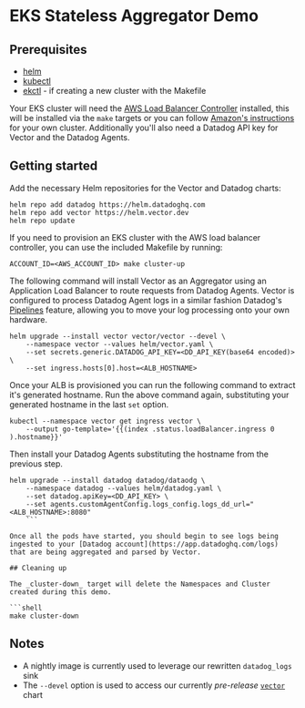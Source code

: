 # EKS Stateless Aggregator Demo

## Prerequisites

- [helm](https://helm.sh/docs/intro/install/)
- [kubectl](https://kubernetes.io/docs/tasks/tools/)
- [ekctl](https://eksctl.io/introduction/#installation) - if creating a new cluster with the Makefile

Your EKS cluster will need the [AWS Load Balancer Controller](https://github.com/kubernetes-sigs/aws-load-balancer-controller) installed, this will be installed via the `make` targets or you
can follow [Amazon's instructions](https://docs.aws.amazon.com/eks/latest/userguide/aws-load-balancer-controller.html) for your own cluster. Additionally you'll also need a Datadog API key for Vector and the Datadog Agents.

## Getting started

Add the necessary Helm repositories for the Vector and Datadog charts:

```shell
helm repo add datadog https://helm.datadoghq.com
helm repo add vector https://helm.vector.dev
helm repo update
```

If you need to provision an EKS cluster with the AWS load balancer controller, you can use the included Makefile by running:

```shell
ACCOUNT_ID=<AWS_ACCOUNT_ID> make cluster-up
```

The following command will install Vector as an Aggregator using an Application Load Balancer to route requests from Datadog Agents.
Vector is configured to process Datadog Agent logs in a similar fashion Datadog's [Pipelines](https://docs.datadoghq.com/logs/log_configuration/pipelines/)
feature, allowing you to move your log processing onto your own hardware.

```shell
helm upgrade --install vector vector/vector --devel \
	--namespace vector --values helm/vector.yaml \
	--set secrets.generic.DATADOG_API_KEY=<DD_API_KEY(base64 encoded)> \
	--set ingress.hosts[0].host=<ALB_HOSTNAME>
```

Once your ALB is provisioned you can run the following command to extract it's generated hostname. Run the above command again, substituting your generated hostname in the last `set` option.

```shell
kubectl --namespace vector get ingress vector \
	--output go-template='{{(index .status.loadBalancer.ingress 0 ).hostname}}'
```

Then install your Datadog Agents substituting the hostname from the previous step.

```shell
helm upgrade --install datadog datadog/dataodg \
	--namespace datadog --values helm/datadog.yaml \
	--set datadog.apiKey=<DD_API_KEY> \
	--set agents.customAgentConfig.logs_config.logs_dd_url="<ALB_HOSTNAME>:8080"
	```

Once all the pods have started, you should begin to see logs being ingested to your [Datadog account](https://app.datadoghq.com/logs) that are being aggregated and parsed by Vector.

## Cleaning up

The _cluster-down_ target will delete the Namespaces and Cluster created during this demo.

```shell
make cluster-down
```

## Notes

- A nightly image is currently used to leverage our rewritten `datadog_logs` sink
- The `--devel` option is used to access our currently _pre-release_ [`vector`](https://github.com/vectordotdev/helm-charts/blob/develop/charts/vector/README.md) chart
